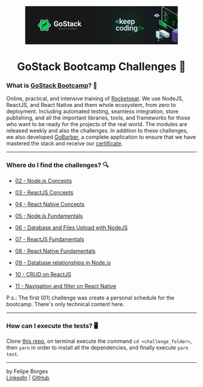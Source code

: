 <div align="center">
	<a href="https://rocketseat.com.br/gostack" target="_blank">
		<img src="/.github/gostackimg.png" alt="Logo" style="max-width:80%"/>
	</a>
</div>

<div align="center">
	<h1>GoStack Bootcamp Challenges 💾</h1>
</div>

### What is <a href="https://rocketseat.com.br/gostack" target="_blank">GoStack Bootcamp</a>? 🚀
Online, practical, and intensive training of [Rocketseat](https://rocketseat.com.br/). We use NodeJS, ReactJS, and React Native and them whole ecosystem, from zero to deployment. Including automated testing, seamless integration, store publishing, and all the important libraries, tools, and frameworks for those who want to be ready for the projects of the real world. The modules are released weekly and also the challenges. In addition to these challenges, we also developed [GoBarber](https://github.com/felipejsborges/gobarber), a complete application to ensure that we have mastered the stack and receive our [certificate](https://drive.google.com/file/d/1OYQFr4jtASumHoZ5rzqkmm2OJh2DQvRy/view).
<hr>

### Where do I find the challenges? 🔍
- [02 - Node.js Concepts](/02_nodejs_concepts)

- [03 - ReactJS Concepts](/03_reactjs_concepts)

- [04 - React Native Concepts](/04_react_native_concepts)

- [05 - Node.js Fundamentals](/05_nodejs_fundamentals)

- [06 - Database and Files Upload with NodeJS](/06_db_and_files_upload)

- [07 - ReactJS Fundamentals](/07_reactjs_fundamentals)

- [08 - React Native Fundamentals](/08_react_native_fundamentals)

- [09 - Database relationships in Node.js](/09_database_relationships)

- [10 - CRUD on ReactJS](/10_reactjs_crud)

- [11 - Navigation and filter on React Native](/11_react_native_navigation_and_filters)

P.s.: The first (01) challenge was create a personal schedule for the bootcamp. There's only technical content here.
<hr>

### How can I execute the tests? 🖥
Clone [this repo](https://github.com/felipejsborges/gostack_bootcamp_challenges), on terminal execute the command `cd <challenge_folder>`, then `yarn` in order to install all the dependencies, and finally execute `yarn test`.
<hr>

by Felipe Borges<br>
[LinkedIn](https://www.linkedin.com/in/felipejsborges) | [GitHub](https://github.com/felipejsborges)
